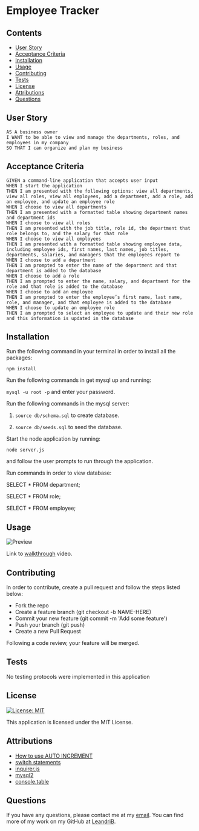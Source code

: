 # Employee Tracker

## Contents

  - [User Story](#user_story)
  - [Acceptance Criteria](#acceptance_criteria)
  - [Installation](#installation)
  - [Usage](#usage)
  - [Contributing](#contributing)
  - [Tests](#tests)
  - [License](#license)
  - [Attributions](#attributions)
  - [Questions](#questions)

## User Story

````
AS A business owner
I WANT to be able to view and manage the departments, roles, and employees in my company
SO THAT I can organize and plan my business
````

## Acceptance Criteria

````
GIVEN a command-line application that accepts user input
WHEN I start the application
THEN I am presented with the following options: view all departments, view all roles, view all employees, add a department, add a role, add an employee, and update an employee role
WHEN I choose to view all departments
THEN I am presented with a formatted table showing department names and department ids
WHEN I choose to view all roles
THEN I am presented with the job title, role id, the department that role belongs to, and the salary for that role
WHEN I choose to view all employees
THEN I am presented with a formatted table showing employee data, including employee ids, first names, last names, job titles, departments, salaries, and managers that the employees report to
WHEN I choose to add a department
THEN I am prompted to enter the name of the department and that department is added to the database
WHEN I choose to add a role
THEN I am prompted to enter the name, salary, and department for the role and that role is added to the database
WHEN I choose to add an employee
THEN I am prompted to enter the employee’s first name, last name, role, and manager, and that employee is added to the database
WHEN I choose to update an employee role
THEN I am prompted to select an employee to update and their new role and this information is updated in the database
````
## Installation

Run the following command in your terminal in order to install all the packages:

`npm install`

Run the following commands in get mysql up and running: 

`mysql -u root -p` and enter your password.

Run the following commands in the mysql server: 

1. `source db/schema.sql` to create database.

2. `source db/seeds.sql` to seed the database.

Start the node application by running: 

`node server.js`

and follow the user prompts to run through the application.

Run commands in order to view database: 

SELECT * FROM department;

SELECT * FROM role;

SELECT * FROM employee;

## Usage

![Preview](./dist/images/preview.png)

Link to [walkthrough](https://youtu.be/73yaXTDskzo) video.

## Contributing

In order to contribute, create a pull request and follow the steps listed below:

- Fork the repo
- Create a feature branch (git checkout -b NAME-HERE)
- Commit your new feature (git commit -m 'Add some feature')
- Push your branch (git push)
- Create a new Pull Request

Following a code review, your feature will be merged.

## Tests

No testing protocols were implemented in this application

## License

[![License: MIT](https://img.shields.io/badge/License-MIT-yellow.svg)](https://opensource.org/licenses/MIT)

This application is licensed under the MIT License.

## Attributions

* [How to use AUTO INCREMENT](https://www.w3schools.com/sql/sql_autoincrement.asp)
* [switch statements](https://javascript.info/switch)
* [inquirer.js](https://www.npmjs.com/package/inquirer)
* [mysql2](https://www.npmjs.com/package/mysql2)
* [console.table](https://www.npmjs.com/package/console.table)


## Questions

If you have any questions, please contact me at my [email](mailto:leandrikuyk@gmail.com?subject=%20Employee%20Tracker). You can find more of my work on my GitHub at [LeandriB](https://github.com/LeandriB). 

